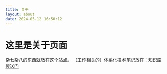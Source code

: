 ```yaml
---
title: 关于
layout: about
date: 2024-05-12 16:50:12
---
```

# 这里是关于页面
杂七杂八的东西就放在这个站点。
（工作相关的）体系化技术笔记放在：[知识库传送门](https://kd.zhiyun.space/)

